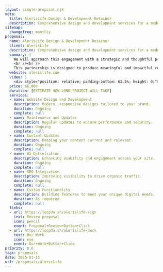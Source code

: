 ```yaml
---
layout: single-proposal.njk
meta:
  title: AlerisLife Design & Development Retainer
  description: Comprehensive design and development services for a modern online presence.
sitemap:
  changefreq: monthly
proposal:
  name: AlerisLife Design & Development Retainer
  client: AlerisLife
  description: Comprehensive design and development services for a modern online presence.
  summary: | 
    We will approach this engagement with a strategic and thoughtful process, ensuring each task is completed with precision and aligns seamlessly with your business objectives. By following a clear timeline and prioritizing tasks under our retainer model, we’ll deliver consistent progress that reflects your vision.
    <br /><br />
    This partnership is designed to produce meaningful and impactful results over time. For more details on the investment and scope of work, please refer to your <a href="https://loopda.sh/alerislife-sign" target="_blank" class="link plausible-event-name=Proposal+About+Link+Click">proposal</a>. You can also learn more <a href="/about" target="_blank" class="link plausible-event-name=Proposal+About+Link+Click">about our approach</a>, <a href="/faq" target="_blank" class="link plausible-event-name=Proposal+FAQ+Link+Click">explore common questions</a>, or <a href="mailto:gary@loopdash.com" class="link plausible-event-name=Proposal+Email+Link+Click">contact us directly</a>.
  website: alerislife.com
  video: |
    <div style="position: relative; padding-bottom: 62.5%; height: 0;"><iframe src="https://www.loom.com/embed/db8ca67f534e49488bedf404f710c04c?sid=d4484617-e435-4d83-b643-101bd0defcd2" frameborder="0" webkitallowfullscreen mozallowfullscreen allowfullscreen style="position: absolute; top: 0; left: 0; width: 100%; height: 100%;"></iframe></div>
  price: $6,000
  duration: [ESTIMATE HOW LONG PROJECT WILL TAKE]
  services:
  - name: Website Design and Development
    description: Modern, responsive designs tailored to your brand.
    duration: Ongoing
    complete: null
  - name: Maintenance and Updates
    description: Regular updates to ensure performance and security.
    duration: Ongoing
    complete: null
  - name: Content Updates
    description: Keeping your content current and relevant.
    duration: Ongoing
    complete: null
  - name: UX Optimization
    description: Enhancing usability and engagement across your site.
    duration: Ongoing
    complete: null
  - name: SEO Integration
    description: Improving visibility to drive organic traffic.
    duration: Ongoing
    complete: null
  - name: Custom Functionality
    description: Building features to meet your unique digital needs.
    duration: As required
    complete: null
  links: 
  - url: https://loopda.sh/alerislife-sign
    text: Review proposal
    icon: pencil
    event: Proposal+Review+Button+Click
  - url: https://loopda.sh/alerislife-deck
    text: Our Work
    icon: eye
    event: Our+Work+Button+Click
priority: 0.6
tags: proposals
date: 2025-01-15
url: /proposals/alerislife
---
```

